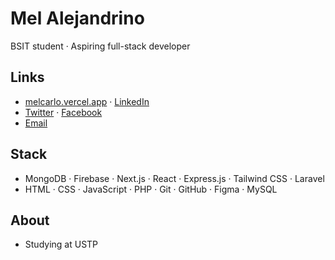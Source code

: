 # Mel Alejandrino
BSIT student · Aspiring full-stack developer

## Links
- [melcarlo.vercel.app](https://melcarlo.vercel.app/) · [LinkedIn](https://www.linkedin.com/in/melcarlo/)  
- [Twitter](https://twitter.com/MelKun8) · [Facebook](https://www.facebook.com/Melkun02/)  
- [Email](mailto:alejandrino.mel002@gmail.com)

## Stack
- MongoDB · Firebase · Next.js · React · Express.js · Tailwind CSS · Laravel    
- HTML · CSS · JavaScript · PHP · Git · GitHub · Figma · MySQL

## About
- Studying at USTP  

